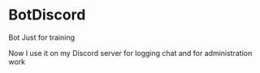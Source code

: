 # BotDiscord
Bot Just for training

Now I use it on my Discord server for logging chat and for administration work
